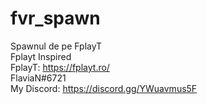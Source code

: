 # fvr_spawn
Spawnul de pe FplayT <br>
Fplayt Inspired <br>
FplayT: https://fplayt.ro/<br>
FlaviaN#6721<br>
My Discord: https://discord.gg/YWuavmus5F<br>

